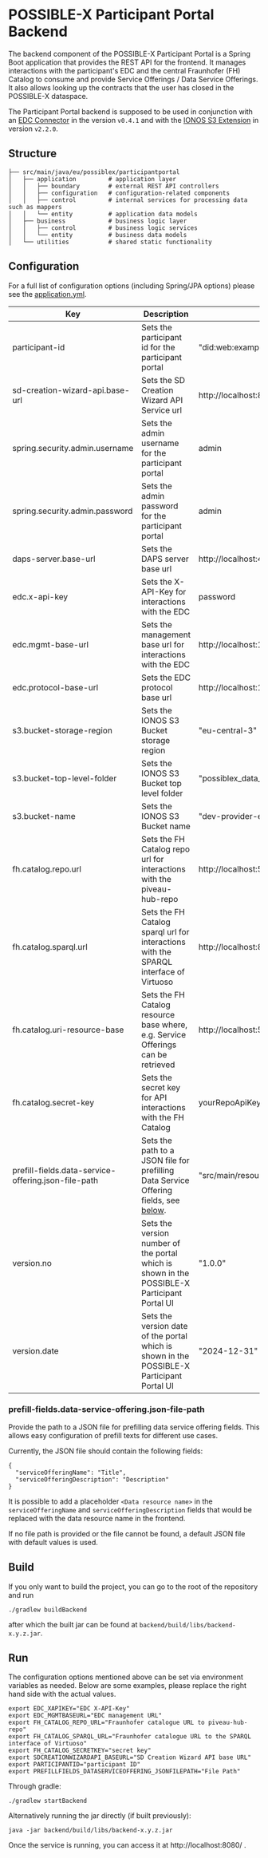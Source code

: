 # POSSIBLE-X Participant Portal Backend

The backend component of the POSSIBLE-X Participant Portal is a Spring Boot application that provides the REST API for
the frontend. It manages interactions with the participant's EDC and the central Fraunhofer (FH) Catalog to consume and
provide Service Offerings / Data Service Offerings. It also allows looking up the contracts that the user has closed in
the POSSIBLE-X dataspace.

The Participant Portal backend is supposed to be used in conjunction with
an [EDC Connector](https://github.com/eclipse-edc/Connector) in the version `v0.4.1` and with
the [IONOS S3 Extension](https://github.com/Digital-Ecosystems/edc-ionos-s3/) in version `v2.2.0`.

## Structure

```
├── src/main/java/eu/possiblex/participantportal
│   ├── application         # application layer
│   │   ├── boundary        # external REST API controllers
│   │   ├── configuration   # configuration-related components
│   │   ├── control         # internal services for processing data such as mappers
│   │   └── entity          # application data models
│   ├── business            # business logic layer
│   │   ├── control         # business logic services
│   │   └── entity          # business data models
│   └── utilities           # shared static functionality
```

## Configuration

For a full list of configuration options (including Spring/JPA options) please see the
[application.yml](src/main/resources/application.yml).

| Key                                                 | Description                                                                                                                                | Default                                                    |
|-----------------------------------------------------|--------------------------------------------------------------------------------------------------------------------------------------------|------------------------------------------------------------|
| participant-id                                      | Sets the participant id for the participant portal                                                                                         | "did:web:example-organization.eu"                          |
| sd-creation-wizard-api.base-url                     | Sets the SD Creation Wizard API Service url                                                                                                | http://localhost:8085                                      |
| spring.security.admin.username                      | Sets the admin username for the participant portal                                                                                         | admin                                                      |
| spring.security.admin.password                      | Sets the admin password for the participant portal                                                                                         | admin                                                      |
| daps-server.base-url                                | Sets the DAPS server base url                                                                                                              | http://localhost:4567                                      |
| edc.x-api-key                                       | Sets the X-API-Key for interactions with the EDC                                                                                           | password                                                   |
| edc.mgmt-base-url                                   | Sets the management base url for interactions with the EDC                                                                                 | http://localhost:19193/management                          |
| edc.protocol-base-url                               | Sets the EDC protocol base url                                                                                                             | http://localhost:19194/protocol                            |
| s3.bucket-storage-region                            | Sets the IONOS S3 Bucket storage region                                                                                                    | "eu-central-3"                                             |
| s3.bucket-top-level-folder                          | Sets the IONOS S3 Bucket top level folder                                                                                                  | "possiblex_data_transfers"                                 |
| s3.bucket-name                                      | Sets the IONOS S3 Bucket name                                                                                                              | "dev-provider-edc-bucket-possible-31952746"                |
| fh.catalog.repo.url                                 | Sets the FH Catalog repo url for interactions with the piveau-hub-repo                                                                     | http://localhost:5081/                                     |
| fh.catalog.sparql.url                               | Sets the FH Catalog sparql url for interactions with the SPARQL interface of Virtuoso                                                      | http://localhost:8890/sparql/                              |
| fh.catalog.uri-resource-base                        | Sets the FH Catalog resource base where, e.g. Service Offerings can be retrieved                                                           | http://localhost:5081/resources/                           |
| fh.catalog.secret-key                               | Sets the secret key for API interactions with the FH Catalog                                                                               | yourRepoApiKey                                             |
| prefill-fields.data-service-offering.json-file-path | Sets the path to a JSON file for prefilling Data Service Offering fields, see [below](#prefill-fieldsdata-service-offeringjson-file-path). | "src/main/resources/prefillFieldsDataServiceOffering.json" |
| version.no                                          | Sets the version number of the portal which is shown in the POSSIBLE-X Participant Portal UI                                               | "1.0.0"                                                    |
| version.date                                        | Sets the version date of the portal which is shown in the POSSIBLE-X Participant Portal UI                                                 | "2024-12-31"                                               |

### prefill-fields.data-service-offering.json-file-path

Provide the path to a JSON file for prefilling data service offering fields. This allows easy configuration of prefill
texts for different use cases.

Currently, the JSON file should contain the following fields:

```
{
  "serviceOfferingName": "Title",
  "serviceOfferingDescription": "Description"
}
```

It is possible to add a placeholder `<Data resource name>` in the `serviceOfferingName` and `serviceOfferingDescription`
fields that would be replaced with the data resource name in the frontend.

If no file path is provided or the file cannot be found, a default JSON file with default values is used.

## Build

If you only want to build the project, you can go to the root of the repository and run

```
./gradlew buildBackend
```

after which the built jar can be found at `backend/build/libs/backend-x.y.z.jar`.

## Run

The configuration options mentioned above can be set via environment variables as needed.
Below are some examples, please replace the right hand side with the actual values.

```
export EDC_XAPIKEY="EDC X-API-Key"
export EDC_MGMTBASEURL="EDC management URL"
export FH_CATALOG_REPO_URL="Fraunhofer catalogue URL to piveau-hub-repo"
export FH_CATALOG_SPARQL_URL="Fraunhofer catalogue URL to the SPARQL interface of Virtuoso"
export FH_CATALOG_SECRETKEY="secret key"
export SDCREATIONWIZARDAPI_BASEURL="SD Creation Wizard API base URL"
export PARTICIPANTID="participant ID"
export PREFILLFIELDS_DATASERVICEOFFERING_JSONFILEPATH="File Path"
```

Through gradle:

```
./gradlew startBackend
```

Alternatively running the jar directly (if built previously):

```
java -jar backend/build/libs/backend-x.y.z.jar
```

Once the service is running, you can access it at http://localhost:8080/ .
